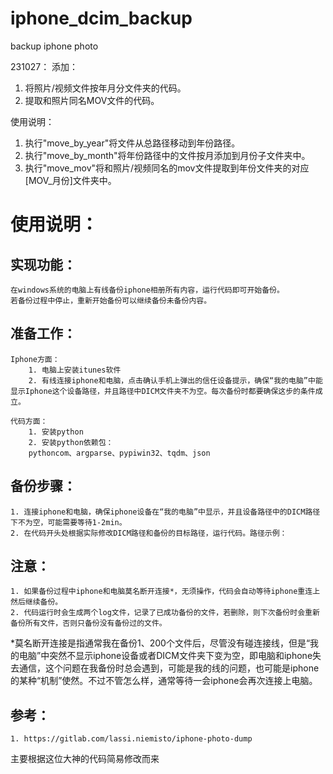 # iphone_dcim_backup
backup iphone photo

231027： 
添加：
1. 将照片/视频文件按年月分文件夹的代码。
2. 提取和照片同名MOV文件的代码。

使用说明：
1. 执行"move_by_year"将文件从总路径移动到年份路径。
2. 执行"move_by_month"将年份路径中的文件按月添加到月份子文件夹中。
3. 执行"move_mov"将和照片/视频同名的mov文件提取到年份文件夹的对应[MOV_月份]文件夹中。



# 使用说明：
## 实现功能：
	在windows系统的电脑上有线备份iphone相册所有内容，运行代码即可开始备份。
	若备份过程中停止，重新开始备份可以继续备份未备份内容。

## 准备工作：
	Iphone方面：
		1. 电脑上安装itunes软件
		2. 有线连接iphone和电脑，点击确认手机上弹出的信任设备提示，确保“我的电脑”中能显示Iphone这个设备路径，并且路径中DICM文件夹不为空。每次备份时都要确保这步的条件成立。
	
	代码方面：
		1. 安装python
		2. 安装python依赖包：
		pythoncom、argparse、pypiwin32、tqdm、json
	
## 备份步骤：
	1. 连接iphone和电脑，确保iphone设备在“我的电脑”中显示，并且设备路径中的DICM路径下不为空，可能需要等待1-2min。
	2. 在代码开头处根据实际修改DICM路径和备份的目标路径，运行代码。路径示例：
	
	
## 注意：
	1. 如果备份过程中iphone和电脑莫名断开连接*，无须操作，代码会自动等待iphone重连上然后继续备份。
	2. 代码运行时会生成两个log文件，记录了已成功备份的文件，若删除，则下次备份时会重新备份所有文件，否则只备份没有备份过的文件。
	
*莫名断开连接是指通常我在备份1、200个文件后，尽管没有碰连接线，但是“我的电脑”中突然不显示iphone设备或者DICM文件夹下变为空，即电脑和iphone失去通信，这个问题在我备份时总会遇到，可能是我的线的问题，也可能是iphone的某种“机制”使然。不过不管怎么样，通常等待一会iphone会再次连接上电脑。

## 参考：
	1. https://gitlab.com/lassi.niemisto/iphone-photo-dump
主要根据这位大神的代码简易修改而来


